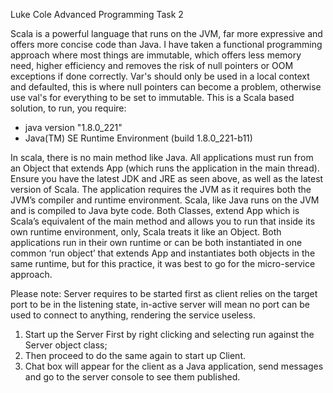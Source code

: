 Luke Cole Advanced Programming Task 2

Scala is a powerful language that runs on the JVM, far more expressive and offers more concise code than Java. 
I have taken a functional programming approach where most things are immutable, which offers less memory need, higher efficiency and removes the risk of null pointers or OOM exceptions if done correctly. Var's should only be used in a local context and defaulted, this is where null pointers can become a problem, otherwise use val's for everything to be set to immutable.
This is a Scala based solution, to run, you require:
-	java version "1.8.0_221"
-	Java(TM) SE Runtime Environment (build 1.8.0_221-b11)

In scala, there is no main method like Java. All applications must run from an Object that extends App (which runs the application in the main thread).
Ensure you have the latest JDK and JRE as seen above, as well as the latest version of Scala. The application requires the JVM as it requires both the JVM’s compiler and runtime environment. Scala, like Java runs on the JVM and is compiled to Java byte code. Both Classes, extend App which is Scala’s equivalent of the main method and allows you to run that inside its own runtime environment, only, Scala treats it like an Object. Both applications run in their own runtime or can be both instantiated in one common ‘run object’ that extends App and instantiates both objects in the same runtime, but for this practice, it was best to go for the micro-service approach.

Please note: Server requires to be started first as client relies on the target port to be in the listening state, in-active server will mean no port can be used to connect to anything, rendering the service useless.

1.	Start up the Server First by right clicking and selecting run against the Server object class;
2.	Then proceed to do the same again to start up Client.
3.	Chat box will appear for the client as a Java application, send messages and go to the server console to see them published.
